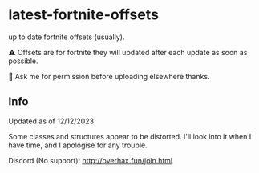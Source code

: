 # latest-fortnite-offsets

up to date fortnite offsets (usually). 

⚠️ Offsets are for fortnite they will updated after each update as soon as possible.

📝 Ask me for permission before uploading elsewhere thanks.

## Info
Updated as of 12/12/2023

Some classes and structures appear to be distorted. I'll look into it when I have time, and I apologise for any trouble.

Discord (No support): http://overhax.fun/join.html
